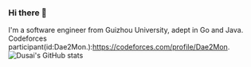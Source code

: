 ### Hi there 👋

<!--
**8acebuzzy/8acebuzzy** is a ✨ _special_ ✨ repository because its `README.md` (this file) appears on your GitHub profile.

Here are some ideas to get you started:


- 🔭 I’m currently working on ...
- 🌱 I’m currently learning ...
- 👯 I’m looking to collaborate on ...
- 🤔 I’m looking for help with ...
- 💬 Ask me about ...
- 📫 How to reach me: ...
- 😄 Pronouns: ...
- ⚡ Fun fact: ...
-->

I'm a software engineer from Guizhou University, adept in Go and Java.  
Codeforces participant(id:Dae2Mon.):https://codeforces.com/profile/Dae2Mon.
![Dusai's GitHub stats](https://github-readme-stats.vercel.app/api?username=8acebuzzy)

